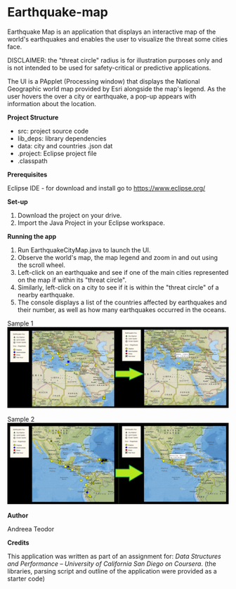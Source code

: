 # Earthquake-map
Earthquake Map is an application that displays an interactive map of the world's earthquakes and enables the user to visualize the threat some cities face.

DISCLAIMER: the "threat circle" radius is for illustration purposes only and is not intended to be used for safety-critical or predictive applications.

The UI is a PApplet (Processing window) that displays the National Geographic world map provided by Esri alongside the map's legend.
As the user hovers the over a city or earthquake, a pop-up appears with information about the location.

**Project Structure**
- src: project source code
- lib_deps: library dependencies
- data: city and countries .json dat
- .project: Eclipse project file
- .classpath

**Prerequisites**

Eclipse IDE - for download and install go to https://www.eclipse.org/

**Set-up**

1. Download the project on your drive.
2. Import the Java Project in your Eclipse workspace.

**Running the app**

1. Run EarthquakeCityMap.java to launch the UI.
2. Observe the world's map, the map legend and zoom in and out using the scroll wheel.
3. Left-click on an earthquake and see if one of the main cities represented on the map if within its "threat circle".
4. Similarly, left-click on a city to see if it is within the "threat circle" of a nearby earthquake.
5. The console displays a list of the countries affected by earthquakes and their number, as well as how many earthquakes occurred in the oceans.

Sample 1
![alt text](https://github.com/andreeateo/Earthquake-map/blob/master/Sample1.png)

Sample 2
![alt text](https://github.com/andreeateo/Earthquake-map/blob/master/Sample2.png)

**Author**

Andreea Teodor

**Credits**

This application was written as part of an assignment for: *Data Structures and Performance – University of California San Diego on Coursera*.
 (the libraries, parsing script and outline of the application were provided as a starter code)
